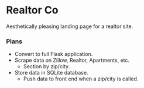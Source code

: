 # Realtor Co
Aesthetically pleasing landing page for a realtor site.

### Plans
- Convert to full Flask application.
- Scrape data on Zillow, Realtor, Apartments, etc.
    - Section by zip/city.
- Store data in SQLite database.
    - Push data to front end when a zip/city is called.